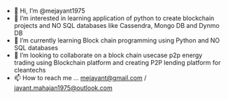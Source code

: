 - 👋 Hi, I’m @mejayant1975
- 👀 I’m interested in learning application  of python to create blockchain projects and NO SQL databases like Cassendra, Mongo DB and Dynmo DB
- 🌱 I’m currently learning  Block chain programming using Python and NO SQL databases
- 💞️ I’m looking to collaborate on  a block chain usecase  p2p energy trading using Blockchain platform and creating P2P lending platform for cleantechs  
- 📫 How to reach me ... mejayant@gmail.com / jayant.mahajan1975@outlook.com

<!---
mejayant1975/mejayant1975 is a ✨ special ✨ repository because its `README.md` (this file) appears on your GitHub profile.
You can click the Preview link to take a look at your changes.
--->
